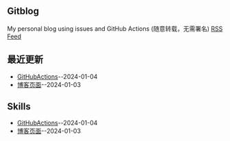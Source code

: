 ## Gitblog
My personal blog using issues and GitHub Actions (随意转载，无需署名)
[RSS Feed](https://raw.githubusercontent.com/dululu/notes/main/feed.xml)

## 最近更新
- [GitHubActions](https://github.com/dululu/notes/issues/2)--2024-01-04
- [博客页面](https://github.com/dululu/notes/issues/1)--2024-01-03
## Skills
- [GitHubActions](https://github.com/dululu/notes/issues/2)--2024-01-04
- [博客页面](https://github.com/dululu/notes/issues/1)--2024-01-03

